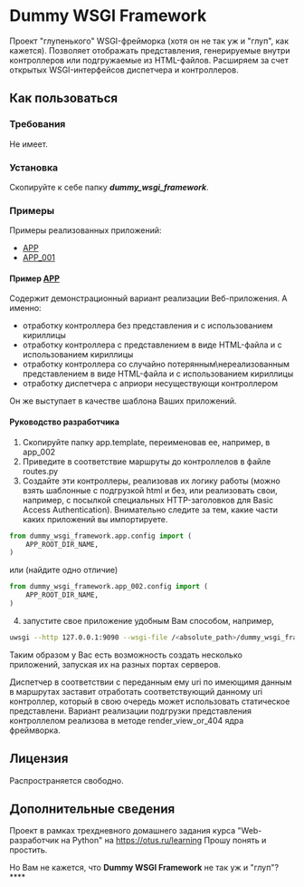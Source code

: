 # Dummy WSGI Framework

Проект "глупенького" WSGI-фрейморка (хотя он не так уж и "глуп", как кажется). 
Позволяет отображать представления, генерируемые внутри контроллеров или подгружаемые из HTML-файлов.
Расширяем за счет открытых WSGI-интерфейсов диспетчера и контроллеров.

## Как пользоваться

### Требования

Не имеет. 

### Установка

Скопируйте к себе папку **_dummy_wsgi_framework_**.

### Примеры

Примеры реализованных приложений:
* [APP](https://github.com/BorisPlus/otus_webpython_003/tree/master/dummy_wsgi_framework/app)
* [APP_001](https://github.com/BorisPlus/otus_webpython_003/tree/master/dummy_wsgi_framework/app_001)


#### Пример [APP](https://github.com/BorisPlus/otus_webpython_003/tree/master/dummy_wsgi_framework/app)

Содержит демонстрационный вариант реализации Веб-приложения.
А именно:
* отработку контроллера без представления и с использованием кириллицы
* отработку контроллера с представлением в виде HTML-файла и с использованием кириллицы
* отработку контроллера со случайно потерянным\нереализованным представлением в виде HTML-файла и с использованием кириллицы
* отработку диспетчера с априори несуществующи контроллером

Он же выступает в качестве шаблона Ваших приложений.

#### Руководство разработчика

1. Скопируйте папку app.template, переименовав ее, например, в app_002
2. Приведите в соответствие маршруты до контроллелов в файле routes.py 
3. Создайте эти контроллеры, реализовав их логику работы (можно взять шаблонные 
с подгрузкой html и без, или реализовать свои, например, с посылкой 
специальных HTTP-заголовков для Basic Access Authentication). Внимательно следите за тем,
какие части каких приложений вы импортируете.

```python
from dummy_wsgi_framework.app.config import (
    APP_ROOT_DIR_NAME,
)
```
или (найдите одно отличие)

```python
from dummy_wsgi_framework.app_002.config import (
    APP_ROOT_DIR_NAME,
)
```
4. запустите свое приложение удобным Вам способом, например,
```bash
uwsgi --http 127.0.0.1:9090 --wsgi-file /<absolute_path>/dummy_wsgi_framework/app_002/app_dispatcher.py
```
Таким образом у Вас есть возможность создать несколько приложений, запуская их на разных портах серверов.


Диспетчер в соответствии с переданным ему uri по имеющимя данным в маршрутах заставит отработать
соответствующий данному uri контроллер, который в свою очередь может использовать статическое представлени.
Вариант реализации подгрузки представления контроллелом реализова в методе render_view_or_404 ядра фреймворка. 

## Лицензия

Распространяется свободно.

## Дополнительные сведения

Проект в рамках трехдневного домашнего задания курса "Web-разработчик на Python" на https://otus.ru/learning
Прошу понять и простить.

Но Вам не кажется, что **Dummy WSGI Framework** не так уж и "глуп"?****

